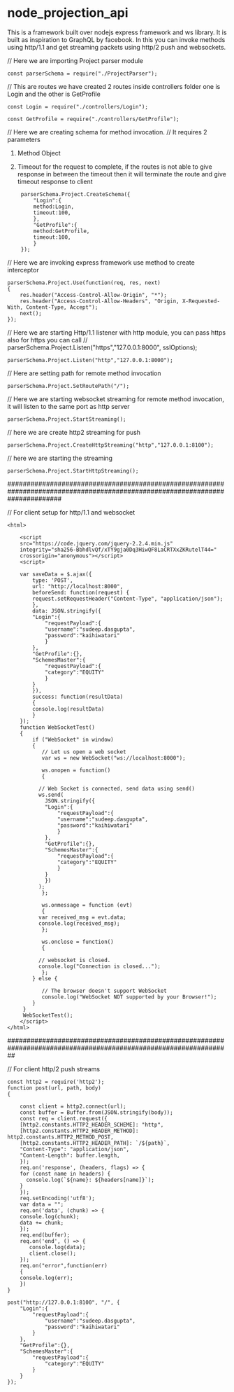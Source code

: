 # node_projection_api
This is a framework built over nodejs express framework and ws library. It is built as inspiration to GraphQL by facebook.
In this you can invoke methods using http/1.1 and get streaming packets using http/2 push and websockets.

// Here we are importing Project parser module

	const parserSchema = require("./ProjectParser");

// This are routes we have created 2 routes inside controllers folder one is Login and the other is GetProfile

	const Login = require("./controllers/Login");

	const GetProfile = require("./controllers/GetProfile");

// Here we are creating schema for method invocation.
// It requires 2 parameters

1. Method Object
2. Timeout for the request to complete, if the routes is not able to give response in between the timeout then it will terminate the route and give timeout response to client

		parserSchema.Project.CreateSchema({
		    "Login":{
			method:Login,
			timeout:100,
		    },
		    "GetProfile":{
			method:GetProfile,
			timeout:100,
		    }
		});

// Here we are invoking express framework use method to create interceptor

	parserSchema.Project.Use(function(req, res, next)
	{
	    res.header("Access-Control-Allow-Origin", "*");
	    res.header("Access-Control-Allow-Headers", "Origin, X-Requested-With, Content-Type, Accept");
	    next();
	});

// Here we are starting Http/1.1 listener with http module, you can pass https also for https you can call
// parserSchema.Project.Listen("https","127.0.0.1:8000", sslOptions);

	parserSchema.Project.Listen("http","127.0.0.1:8000");

// Here are setting path for remote method invocation

	parserSchema.Project.SetRoutePath("/");

// Here we are starting websocket streaming for remote method invocation, it will listen to the same port as http server

	parserSchema.Project.StartStreaming();

// here we are create http2 streaming for push

	parserSchema.Project.CreateHttpStreaming("http","127.0.0.1:8100");

// here we are starting the streaming

	parserSchema.Project.StartHttpStreaming();

##############################################################################################################################

// For client setup for http/1.1 and websocket

	<html>

	    <script
		src="https://code.jquery.com/jquery-2.2.4.min.js"
		integrity="sha256-BbhdlvQf/xTY9gja0Dq3HiwQF8LaCRTXxZKRutelT44="
		crossorigin="anonymous"></script>
	    <script>

		var saveData = $.ajax({
		    type: 'POST',
		    url: "http://localhost:8000",
		    beforeSend: function(request) {
			request.setRequestHeader("Content-Type", "application/json");
		    },
		    data: JSON.stringify({
			"Login":{
			    "requestPayload":{
				"username":"sudeep.dasgupta",
				"password":"kaihiwatari"
			    }
			},
			"GetProfile":{},
			"SchemesMaster":{
			    "requestPayload":{
				"category":"EQUITY"
			    }
			}
		    }),
		    success: function(resultData)
		    { 
			console.log(resultData)
		    }
		});
		function WebSocketTest()
		{
		    if ("WebSocket" in window)
		    {               
		       // Let us open a web socket
		       var ws = new WebSocket("ws://localhost:8000");

		       ws.onopen = function()
		       {

			  // Web Socket is connected, send data using send()
			  ws.send(
			    JSON.stringify({
				"Login":{
				    "requestPayload":{
					"username":"sudeep.dasgupta",
					"password":"kaihiwatari"
				    }
				},
				"GetProfile":{},
				"SchemesMaster":{
				    "requestPayload":{
					"category":"EQUITY"
				    }
				}
			    })
			  );
		       };

		       ws.onmessage = function (evt)
		       { 
			  var received_msg = evt.data;
			  console.log(received_msg);
		       };

		       ws.onclose = function()
		       { 

			  // websocket is closed.
			  console.log("Connection is closed..."); 
		       };
		    } else {

		       // The browser doesn't support WebSocket
		       console.log("WebSocket NOT supported by your Browser!");
		    }
		 }
		 WebSocketTest();
	    </script>
	</html>

##################################################################################################################

// For client http/2 push streams

	const http2 = require('http2');
	function post(url, path, body)
	{

	    const client = http2.connect(url);
	    const buffer = Buffer.from(JSON.stringify(body));
	    const req = client.request({
		[http2.constants.HTTP2_HEADER_SCHEME]: "http",
		[http2.constants.HTTP2_HEADER_METHOD]: http2.constants.HTTP2_METHOD_POST,
		[http2.constants.HTTP2_HEADER_PATH]: `/${path}`,
		"Content-Type": "application/json",
		"Content-Length": buffer.length,
	    });
	    req.on('response', (headers, flags) => {
		for (const name in headers) {
		  console.log(`${name}: ${headers[name]}`);
		}
	    });
	    req.setEncoding('utf8');
	    var data = "";
	    req.on('data', (chunk) => {
		console.log(chunk);
		data += chunk;
	    });
	    req.end(buffer);
	    req.on('end', () => {
	       console.log(data);
	       client.close();
	    });
	    req.on("error",function(err)
	    {
		console.log(err);
	    })
	}

	post("http://127.0.0.1:8100", "/", {
		"Login":{
			"requestPayload":{
				"username":"sudeep.dasgupta",
				"password":"kaihiwatari"
			}
		},
		"GetProfile":{},
		"SchemesMaster":{
			"requestPayload":{
				"category":"EQUITY"
			}
		}
	});
